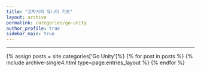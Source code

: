```yaml
---
title: "고박사의 유니티 기초"
layout: archive
permalink: categories/go-unity
author_profile: true
sidebar_main: true
---
```


***
<!-- 공백포함 -> site.categories.['a b c'] -->


{% assign posts = site.categories['Go Unity']%}
{% for post in posts %} {% include archive-single4.html type=page.entries_layout %} {% endfor %}



